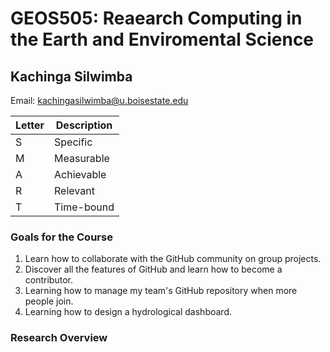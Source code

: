 # GEOS505: Reaearch Computing in the Earth and Enviromental Science 

## Kachinga Silwimba

Email: kachingasilwimba@u.boisestate.edu

| Letter  | Description |
| ------------- | ------------- |
| S  | Specific  |
| M  | Measurable  |
| A  | Achievable|
| R  | Relevant  |
| T |  Time-bound|

### Goals for the Course 
1. Learn how to collaborate with the GitHub community on group projects. 
2. Discover all the features of GitHub and learn how to become a contributor.
3. Learning how to manage my team's GitHub repository when more people join.
4. Learning how to design a hydrological dashboard.

### Research Overview 